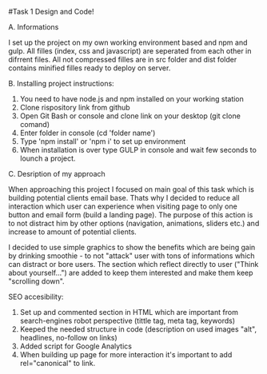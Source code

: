 #Task 1 Design and Code!

A. Informations

I set up the project on my own working environment based and npm and gulp. All filles (index, css and javascript)
are seperated from each other in difrrent files. All not compressed filles are in src folder and dist folder contains minified filles ready to deploy on server.

B. Installing project instructions:

   1. You need to have node.js and npm installed on your working station
   2. Clone rispository link from github
   3. Open Git Bash or console and clone link on your desktop (git clone comand)
   4. Enter folder in console (cd 'folder name')
   5. Type 'npm install' or 'npm i' to set up environment
   6. When installation is over type GULP in console and wait few seconds to lounch a project.

C. Desription of my approach

When approaching this project I focused on main goal of this task which is building potential clients email base. Thats why I decided to reduce all interaction which user can experience when visiting page to only one button and email form (build a landing page). The purpose of this action is to not distract him by other options (navigation, animations, sliders etc.) and increase to amount of potential clients.

I decided to use simple graphics to show the benefits which are being gain by drinking smoothie - to not "attack" user with tons of informations which can distract or bore users. The section which reflect directly to user ("Think about yourself...") are added to keep them interested and make them keep "scrolling down".

SEO accesibility:

   1. Set up and commented section in HTML which are important from search-engines robot perspective (tittle tag, meta tag, keywords)
   2. Keeped the needed structure in code (description on used images "alt", headlines, no-follow on links)
   3. Added script for Google Analytics
   4. When building up page for more interaction it's important to add rel="canonical" to link.
